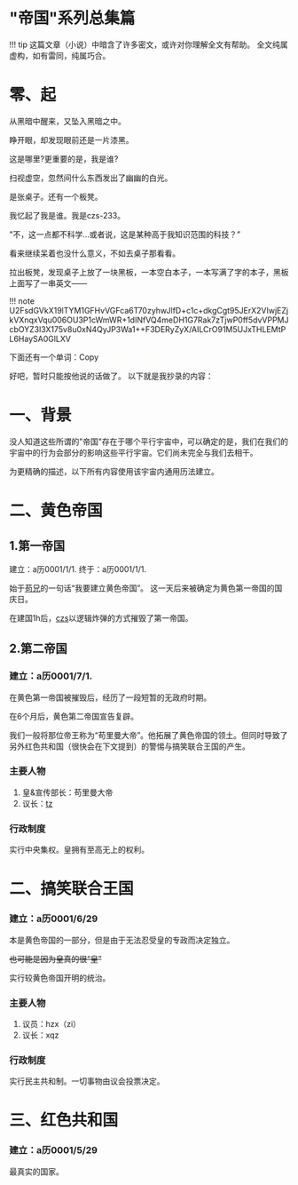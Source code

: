 # "帝国"系列总集篇
!!! tip
    这篇文章（小说）中暗含了许多密文，或许对你理解全文有帮助。
    全文纯属虚构，如有雷同，纯属巧合。

# 零、起
从黑暗中醒来，又坠入黑暗之中。

睁开眼，却发现眼前还是一片漆黑。

这是哪里?更重要的是，我是谁?

扫视虚空，忽然间什么东西发出了幽幽的白光。

是张桌子。还有一个板凳。

我忆起了我是谁。我是czs-233。

"不，这一点都不科学...或者说，这是某种高于我知识范围的科技？”

看来继续呆着也没什么意义，不如去桌子那看看。

拉出板凳，发现桌子上放了一块黑板，一本空白本子，一本写满了字的本子，黑板上面写了一串英文——


!!! note
   U2FsdGVkX19lTYM1GFHvVGFca6T70zyhwJlfD+c1c+dkgCgt95JErX2VIwjEZjkVXnqxVqu006OU3P1cWmWR+1dINfVQ4meDH1G7Rak7zTjwP0ff5dvVPPMJcbOYZ3l3X175v8u0xN4QyJP3Wa1++F3DERyZyX/AILCrO91M5UJxTHLEMtPL6HaySA0GlLXV


下面还有一个单词：Copy
<font color=#fffff size=2>--AES -czs233 </font>

好吧，暂时只能按他说的话做了。
以下就是我抄录的内容：
# 一、背景
没人知道这些所谓的"帝国"存在于哪个平行宇宙中，可以确定的是，我们在我们的宇宙中的行为会部分的影响这些平行宇宙。它们尚未完全与我们去相干。

为更精确的描述，以下所有内容使用该宇宙内通用历法建立。

# 二、黄色帝国
## 1.第一帝国
建立：a历0001/1/1.
终于：a历0001/1/1.

始于[苟兄]()的一句话“我要建立黄色帝国”。
这一天后来被确定为黄色第一帝国的国庆日。

在建国1h后，[czs](人物志\czs.md)以逻辑炸弹的方式摧毁了第一帝国。
## 2.第二帝国
### 建立：a历0001/7/1.

在黄色第一帝国被摧毁后，经历了一段短暂的无政府时期。

在6个月后，黄色第二帝国宣告复辟。

我们一般将那位帝王称为“苟里曼大帝”。他拓展了黄色帝国的领土。但同时导致了另外红色共和国（很快会在下文提到）的警惕与搞笑联合王国的产生。

### 主要人物
1. 皇&宣传部长：苟里曼大帝
2. 议长：[tz](/人物志/Rabbit.md)
### 行政制度
实行中央集权。皇拥有至高无上的权利。
# 二、搞笑联合王国
### 建立：a历0001/6/29

本是黄色帝国的一部分，但是由于无法忍受皇的专政而决定独立。

<del/>也可能是因为皇真的很“皇”<del>

实行较黄色帝国开明的统治。

### 主要人物
1. 议员：hzx（zi）
2. 议长：xqz
### 行政制度
实行民主共和制。一切事物由议会投票决定。
# 三、红色共和国
### 建立：a历0001/5/29
最真实的国家。